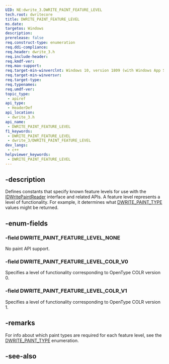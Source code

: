 ```yaml
---
UID: NE:dwrite_3.DWRITE_PAINT_FEATURE_LEVEL
tech.root: dwritecore
title: DWRITE_PAINT_FEATURE_LEVEL
ms.date: 
targetos: Windows
description: 
prerelease: false
req.construct-type: enumeration
req.ddi-compliance: 
req.header: dwrite_3.h
req.include-header: 
req.kmdf-ver: 
req.max-support: 
req.target-min-winverclnt: Windows 10, version 1809 (with Windows App SDK 1.2 or later)
req.target-min-winversvr: 
req.target-type: 
req.typenames: 
req.umdf-ver: 
topic_type:
 - apiref
api_type:
 - HeaderDef
api_location:
 - dwrite_3.h
api_name:
 - DWRITE_PAINT_FEATURE_LEVEL
f1_keywords:
 - DWRITE_PAINT_FEATURE_LEVEL
 - dwrite_3/DWRITE_PAINT_FEATURE_LEVEL
dev_langs:
 - c++
helpviewer_keywords:
 - DWRITE_PAINT_FEATURE_LEVEL
---
```


## -description

Defines constants that specify known feature levels for use with the [IDWritePaintReader](./nn-dwrite_3-idwritepaintreader) interface and related APIs. A feature level represents a level of functionality. For example, it determines what [DWRITE_PAINT_TYPE](./ne-dwrite_3-dwrite_paint_type.md) values might be returned.

## -enum-fields

### -field DWRITE_PAINT_FEATURE_LEVEL_NONE

No paint API support.

### -field DWRITE_PAINT_FEATURE_LEVEL_COLR_V0

Specifies a level of functionality corresponding to OpenType COLR version 0.

### -field DWRITE_PAINT_FEATURE_LEVEL_COLR_V1

Specifies a level of functionality corresponding to OpenType COLR version 1.

## -remarks

For info about which paint types are required for each feature level, see the [DWRITE_PAINT_TYPE](./ne-dwrite_3-dwrite_paint_type.md) enumeration.

## -see-also
